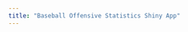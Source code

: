 ```yaml
---
title: "Baseball Offensive Statistics Shiny App"
---
```

<script>
top.window.location = 'https://danmalter.shinyapps.io/shinyapps/HR-Hitters';
</script>

